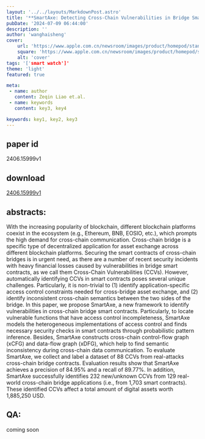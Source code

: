 ```yaml
---
layout: '../../layouts/MarkdownPost.astro'
title: '**SmartAxe: Detecting Cross-Chain Vulnerabilities in Bridge Smart Contracts via Fine-Grained Static Analysis**'
pubDate: '2024-07-09 06:44:00'
description: ''
author: 'wanghaisheng'
cover:
    url: 'https://www.apple.com.cn/newsroom/images/product/homepod/standard/Apple-HomePod-hero-230118_big.jpg.large_2x.jpg'
    square: 'https://www.apple.com.cn/newsroom/images/product/homepod/standard/Apple-HomePod-hero-230118_big.jpg.large_2x.jpg'
    alt: 'cover'
tags: '['smart watch']' 
theme: 'light'
featured: true

meta:
 - name: author
   content: Zeqin Liao et.al.
 - name: keywords
   content: key3, key4

keywords: key1, key2, key3
---
```


## paper id
2406.15999v1
## download
[2406.15999v1](http://arxiv.org/abs/2406.15999v1)
## abstracts:
With the increasing popularity of blockchain, different blockchain platforms coexist in the ecosystem (e.g., Ethereum, BNB, EOSIO, etc.), which prompts the high demand for cross-chain communication. Cross-chain bridge is a specific type of decentralized application for asset exchange across different blockchain platforms. Securing the smart contracts of cross-chain bridges is in urgent need, as there are a number of recent security incidents with heavy financial losses caused by vulnerabilities in bridge smart contracts, as we call them Cross-Chain Vulnerabilities (CCVs). However, automatically identifying CCVs in smart contracts poses several unique challenges. Particularly, it is non-trivial to (1) identify application-specific access control constraints needed for cross-bridge asset exchange, and (2) identify inconsistent cross-chain semantics between the two sides of the bridge.   In this paper, we propose SmartAxe, a new framework to identify vulnerabilities in cross-chain bridge smart contracts. Particularly, to locate vulnerable functions that have access control incompleteness, SmartAxe models the heterogeneous implementations of access control and finds necessary security checks in smart contracts through probabilistic pattern inference. Besides, SmartAxe constructs cross-chain control-flow graph (xCFG) and data-flow graph (xDFG), which help to find semantic inconsistency during cross-chain data communication. To evaluate SmartAxe, we collect and label a dataset of 88 CCVs from real-attacks cross-chain bridge contracts. Evaluation results show that SmartAxe achieves a precision of 84.95% and a recall of 89.77%. In addition, SmartAxe successfully identifies 232 new/unknown CCVs from 129 real-world cross-chain bridge applications (i.e., from 1,703 smart contracts). These identified CCVs affect a total amount of digital assets worth 1,885,250 USD.
## QA:
coming soon
